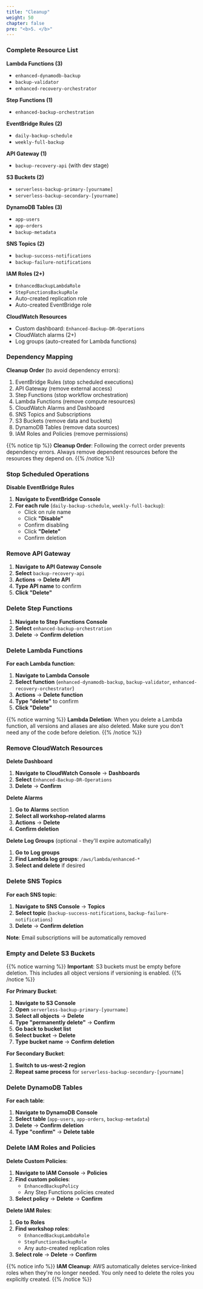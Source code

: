 ```yaml
---
title: "Cleanup"
weight: 50
chapter: false
pre: "<b>5. </b>"
---
```

### Complete Resource List

**Lambda Functions (3)**
- `enhanced-dynamodb-backup`
- `backup-validator`
- `enhanced-recovery-orchestrator`

**Step Functions (1)**
- `enhanced-backup-orchestration`

**EventBridge Rules (2)**
- `daily-backup-schedule`
- `weekly-full-backup`

**API Gateway (1)**
- `backup-recovery-api` (with dev stage)

**S3 Buckets (2)**
- `serverless-backup-primary-[yourname]`
- `serverless-backup-secondary-[yourname]`

**DynamoDB Tables (3)**
- `app-users`
- `app-orders`
- `backup-metadata`

**SNS Topics (2)**
- `backup-success-notifications`
- `backup-failure-notifications`

**IAM Roles (2+)**
- `EnhancedBackupLambdaRole`
- `StepFunctionsBackupRole`
- Auto-created replication role
- Auto-created EventBridge role

**CloudWatch Resources**
- Custom dashboard: `Enhanced-Backup-DR-Operations`
- CloudWatch alarms (2+)
- Log groups (auto-created for Lambda functions)

### Dependency Mapping

**Cleanup Order** (to avoid dependency errors):
1. EventBridge Rules (stop scheduled executions)
2. API Gateway (remove external access)
3. Step Functions (stop workflow orchestration)
4. Lambda Functions (remove compute resources)
5. CloudWatch Alarms and Dashboard
6. SNS Topics and Subscriptions
7. S3 Buckets (remove data and buckets)
8. DynamoDB Tables (remove data sources)
9. IAM Roles and Policies (remove permissions)

{{% notice tip %}}
**Cleanup Order**: Following the correct order prevents dependency errors. Always remove dependent resources before the resources they depend on.
{{% /notice %}}

### Stop Scheduled Operations

**Disable EventBridge Rules**
1. **Navigate to EventBridge Console**
2. **For each rule** (`daily-backup-schedule`, `weekly-full-backup`):
   - Click on rule name
   - Click **"Disable"**
   - Confirm disabling
   - Click **"Delete"**
   - Confirm deletion


### Remove API Gateway

1. **Navigate to API Gateway Console**
2. **Select** `backup-recovery-api`
3. **Actions** → **Delete API**
4. **Type API name** to confirm
5. **Click "Delete"**


### Delete Step Functions

1. **Navigate to Step Functions Console**
2. **Select** `enhanced-backup-orchestration`
3. **Delete** → **Confirm deletion**


### Delete Lambda Functions

**For each Lambda function**:
1. **Navigate to Lambda Console**
2. **Select function** (`enhanced-dynamodb-backup`, `backup-validator`, `enhanced-recovery-orchestrator`)
3. **Actions** → **Delete function**
4. **Type "delete"** to confirm
5. **Click "Delete"**

{{% notice warning %}}
**Lambda Deletion**: When you delete a Lambda function, all versions and aliases are also deleted. Make sure you don't need any of the code before deletion.
{{% /notice %}}

### Remove CloudWatch Resources

**Delete Dashboard**
1. **Navigate to CloudWatch Console** → **Dashboards**
2. **Select** `Enhanced-Backup-DR-Operations`
3. **Delete** → **Confirm**

**Delete Alarms**
1. **Go to** **Alarms** section
2. **Select all workshop-related alarms**
3. **Actions** → **Delete**
4. **Confirm deletion**

**Delete Log Groups** (optional - they'll expire automatically)
1. **Go to** **Log groups**
2. **Find Lambda log groups**: `/aws/lambda/enhanced-*`
3. **Select and delete** if desired

### Delete SNS Topics

**For each SNS topic**:
1. **Navigate to SNS Console** → **Topics**
2. **Select topic** (`backup-success-notifications`, `backup-failure-notifications`)
3. **Delete** → **Confirm deletion**

**Note**: Email subscriptions will be automatically removed

### Empty and Delete S3 Buckets

{{% notice warning %}}
**Important**: S3 buckets must be empty before deletion. This includes all object versions if versioning is enabled.
{{% /notice %}}

**For Primary Bucket**:
1. **Navigate to S3 Console**
2. **Open** `serverless-backup-primary-[yourname]`
3. **Select all objects** → **Delete**
4. **Type "permanently delete"** → **Confirm**
5. **Go back to bucket list**
6. **Select bucket** → **Delete**
7. **Type bucket name** → **Confirm deletion**

**For Secondary Bucket**:
1. **Switch to us-west-2 region**
2. **Repeat same process** for `serverless-backup-secondary-[yourname]`

### Delete DynamoDB Tables

**For each table**:
1. **Navigate to DynamoDB Console**
2. **Select table** (`app-users`, `app-orders`, `backup-metadata`)
3. **Delete** → **Confirm deletion**
4. **Type "confirm"** → **Delete table**

### Delete IAM Roles and Policies

**Delete Custom Policies**:
1. **Navigate to IAM Console** → **Policies**
2. **Find custom policies**:
   - `EnhancedBackupPolicy`
   - Any Step Functions policies created
3. **Select policy** → **Delete** → **Confirm**

**Delete IAM Roles**:
1. **Go to** **Roles**
2. **Find workshop roles**:
   - `EnhancedBackupLambdaRole`
   - `StepFunctionsBackupRole`
   - Any auto-created replication roles
3. **Select role** → **Delete** → **Confirm**

{{% notice info %}}
**IAM Cleanup**: AWS automatically deletes service-linked roles when they're no longer needed. You only need to delete the roles you explicitly created.
{{% /notice %}}


